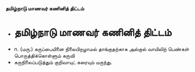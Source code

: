 **தமிழ்நாடு மாணவர் கணினித் திட்டம்**
- # தமிழ்நாடு மாணவர் கணினித் திட்டம்
- n. (மரு.) கருப்பையினை நிலைபிறழாமல் தாங்குதற்காக அல்குல் வாயிலிற் பெண்கள் பொருத்திக்கொள்ளும் கருவி
- கருநிலைப்படுத்தும் குறிவாயுட் கரையும் மருந்து.

